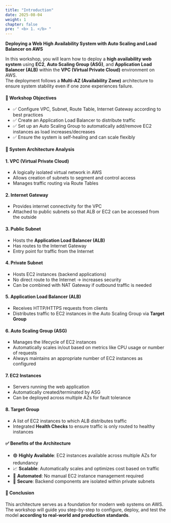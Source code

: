 ```yaml
---
title: "Introduction"
date: 2025-08-04
weight: 1
chapter: false
pre: " <b> 1. </b> "
---
```



**Deploying a Web High Availability System with Auto Scaling and Load Balancer on AWS**

In this workshop, you will learn how to deploy a **high availability web system** using **EC2**, **Auto Scaling Group (ASG)**, and **Application Load Balancer (ALB)** within the **VPC (Virtual Private Cloud)** environment on AWS.  
The deployment follows a **Multi-AZ (Availability Zone)** architecture to ensure system stability even if one zone experiences failure.


#### 🎯 Workshop Objectives

- ✅ Configure VPC, Subnet, Route Table, Internet Gateway according to best practices  
- ✅ Create an Application Load Balancer to distribute traffic  
- ✅ Set up an Auto Scaling Group to automatically add/remove EC2 instances as load increases/decreases  
- ✅ Ensure the system is self-healing and can scale flexibly  


#### 🧩 System Architecture Analysis

#### 1. **VPC (Virtual Private Cloud)**  
- A logically isolated virtual network in AWS  
- Allows creation of subnets to segment and control access  
- Manages traffic routing via Route Tables  

#### 2. **Internet Gateway**  
- Provides internet connectivity for the VPC  
- Attached to public subnets so that ALB or EC2 can be accessed from the outside  

#### 3. **Public Subnet**  
- Hosts the **Application Load Balancer (ALB)**  
- Has routes to the Internet Gateway  
- Entry point for traffic from the Internet  

#### 4. **Private Subnet**  
- Hosts EC2 instances (backend applications)  
- No direct route to the Internet → increases security  
- Can be combined with NAT Gateway if outbound traffic is needed  

#### 5. **Application Load Balancer (ALB)**  
- Receives HTTP/HTTPS requests from clients  
- Distributes traffic to EC2 instances in the Auto Scaling Group via **Target Group**  

#### 6. **Auto Scaling Group (ASG)**  
- Manages the lifecycle of EC2 instances  
- Automatically scales in/out based on metrics like CPU usage or number of requests  
- Always maintains an appropriate number of EC2 instances as configured  

#### 7. **EC2 Instances**  
- Servers running the web application  
- Automatically created/terminated by ASG  
- Can be deployed across multiple AZs for fault tolerance  

#### 8. **Target Group**  
- A list of EC2 instances to which ALB distributes traffic  
- Integrated **Health Checks** to ensure traffic is only routed to healthy instances  


#### ✅ Benefits of the Architecture

- 🟢 **Highly Available**: EC2 instances available across multiple AZs for redundancy  
- 📈 **Scalable**: Automatically scales and optimizes cost based on traffic  
- 🔁 **Automated**: No manual EC2 instance management required  
- 🔐 **Secure**: Backend components are isolated within private subnets  


#### 📌 Conclusion

This architecture serves as a foundation for modern web systems on AWS.  
The workshop will guide you step-by-step to configure, deploy, and test the model **according to real-world and production standards**.
